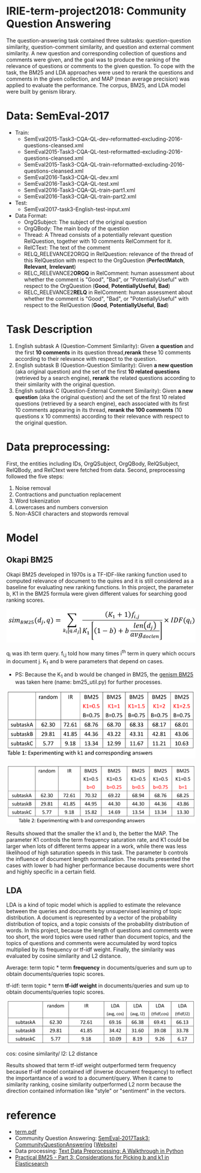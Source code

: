 # IRIE-term-project2018: Community Question Answering

The question-answering task contained three subtasks: question-question similarity, question-comment similarity, and question and external comment similarity. A new question and corresponding collection of questions and comments were given, and the goal was to produce the ranking of the relevance of questions or comments to the given question. To cope with the task, the BM25 and LDA approaches were used to rerank the questions and comments in the given collection, and MAP (mean average precision) was applied to evaluate the performance. The corpus, BM25, and LDA model were built by genism library.


# Data: SemEval-2017


 * Train:
    * SemEval2015-Task3-CQA-QL-dev-reformatted-excluding-2016-questions-cleansed.xml
    * SemEval2015-Task3-CQA-QL-test-reformatted-excluding-2016-questions-cleansed.xml
    * SemEval2015-Task3-CQA-QL-train-reformatted-excluding-2016-questions-cleansed.xml
    * SemEval2016-Task3-CQA-QL-dev.xml
    * SemEval2016-Task3-CQA-QL-test.xml
    * SemEval2016-Task3-CQA-QL-train-part1.xml
    * SemEval2016-Task3-CQA-QL-train-part2.xml
 * Test: 
     * SemEval2017-task3-English-test-input.xml
 * Data Format:
    * OrgQSubject: The subject of the original question
    * OrgQBody: The main body of the question
    * Thread: A Thread consists of a potentially relevant question RelQuestion, together with 10 comments RelComment for it.
    * RelCText: The text of the comment
    * RELQ_RELEVANCE2ORGQ in RelQuestion:  relevance of the thread of this RelQuestion with respect to the OrgQuestion (**PerfectMatch**, **Relevant**, **Irrelevant**)
    * RELC_RELEVANCE2**ORGQ** in RelComment:  human assessment about whether the comment is "Good", "Bad", or "PotentiallyUseful" with respect to the OrgQuestion (**Good**, **PotentiallyUseful**, **Bad**)
    * RELC_RELEVANCE2**RELQ** in RelComment: human assessment about whether the comment is "Good", "Bad", or "PotentiallyUseful" with respect to the RelQuestion (**Good**, **PotentiallyUseful**, **Bad**)


# Task Description
 1. English subtask A (Question-Comment Similarity): 
Given **a question** and the first **10 comments** in its question thread,**rerank** these 10 comments according to their relevance with respect to the question.
 2. English subtask B (Question-Question Similarity):
Given **a new question** (aka original question) and the set of the first **10 related questions** (retrieved by a search engine), **rerank** the related questions according to their similarity with the original question.
3. English subtask C (Question-External Comment Similarity):
Given **a new question** (aka the original question) and the set of the first 10 related questions (retrieved by a search engine), each associated with its first 10 comments appearing in its thread, **rerank the 100 comments** (10 questions x 10 comments) according to their relevance with respect to the original question.


# Data preprocessing:

First, the entities including IDs, OrgQSubject, OrgQBody, RelQSubject, RelQBody, and RelCtext were fetched from data. Second, preprocessing followed the five steps: 
1. Noise removal
2. Contractions and punctuation replacement
3. Word tokenization
4. Lowercases and numbers conversion
5. Non-ASCII characters and stopwords removal

# Model

## Okapi BM25

Okapi BM25 developed in 1970s is a TF-IDF-like ranking function used to computed relevance of document to the quires and it is still considered as a baseline for evaluating new ranking functions. In this project, the parameter b, K1 in the BM25 formula were given different values for searching good ranking scores.


![BM25 formula](https://github.com/lilinmail0523/IRIE-term-project2018/blob/master/image/BM25.png)

q<sub>i</sub> was ith term query. f<sub>i,j</sub> told how many times i<sup>th</sup> term in query which occurs in document j. K<sub>1</sub> and b were parameters that depend on cases.

* PS: Because the K<sub>1</sub> and b would be changed in BM25, the [genism BM25](https://github.com/RaRe-Technologies/gensim/blob/develop/gensim/summarization/bm25.py) was taken here (name: bm25_util.py) for further processes.  

![BM25 result K1](https://github.com/lilinmail0523/IRIE-term-project2018/blob/master/image/BM25ResultK1.png)

![BM25 result b](https://github.com/lilinmail0523/IRIE-term-project2018/blob/master/image/BM25Resultb.png)

Results showed that the smaller the k1 and b, the better the MAP. The parameter K1 controls the term frequency saturation rate, and K1 could be larger when lots of different terms appear in a work, while there was less likelihood of high saturation speeds in this task. The parameter b controls the influence of document length normalization. The results presented the cases with lower b had higher performance because documents were short and highly specific in a certain field.


## LDA

LDA is a kind of topic model which is applied to estimate the relevance between the queries and documents by unsupervised learning of topic distribution. A document is represented by a vector of the probability distribution of topics, and a topic consists of the probability distribution of words. In this project, because the length of questions and comments were too short, the word topics were used rather than document topics, and the topics of questions and comments were accumulated by word topics multiplied by its frequency or tf-idf weight. Finally, the similarity was evaluated by cosine similarity and L2 distance. 

Average: term topic * term **frequency** in documents/queries and sum up to obtain documents/queries topic scores.

tf-idf: term topic * term **tf-idf weight** in documents/queries and sum up to obtain documents/queries topic scores.

![LDA result b](https://github.com/lilinmail0523/IRIE-term-project2018/blob/master/image/LDAResult.png)

cos: cosine similarity/ l2: L2 distance

Results showed that term tf-idf weight outperformed term frequency because tf-idf model contained idf (inverse document frequency) to reflect the importantance of a word to a document/query. When it came to similarity ranking, cosine similarity outperformed L2 norm because the direction contained information like "style" or "sentiment" in the vectors.

# reference

- [term.pdf](https://github.com/lilinmail0523/IRIE-term-project2018/blob/master/term.pdf)
- Community Question Answering: [SemEval-2017Task3: CommunityQuestionAnswering](https://www.aclweb.org/anthology/S17-2003.pdf) [[Website](http://alt.qcri.org/semeval2017/task3/)]
- Data processing: [Text Data Preprocessing: A Walkthrough in Python](https://www.kdnuggets.com/2018/03/text-data-preprocessing-walkthrough-python.html)
- [Practical BM25 - Part 3: Considerations for Picking b and k1 in Elasticsearch](https://www.elastic.co/blog/practical-bm25-part-3-considerations-for-picking-b-and-k1-in-elasticsearch)
